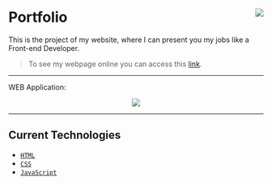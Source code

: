 # Portfolio <img align="right" style="cursor:default" src="https://img.shields.io/website?label=portfolio manoela&style=for-the-badge&url=https://manoelamoyses.net/"/>

This is the project of my website, where I can present you my jobs like a Front-end Developer.<br>

> To see my webpage online you can access this [link](https://manoelamoyses.net/).

---

WEB Application:

<p align="center">
<img src="https://i.imgur.com/zjcNK6X.png" />
</p>

---

## Current Technologies

- [`HTML`](https://developer.mozilla.org/en-US/docs/Web/HTML)
- [`CSS`](https://developer.mozilla.org/en-US/docs/Web/CSS)
- [`JavaScript`](https://developer.mozilla.org/en-US/docs/Web/JavaScript)
